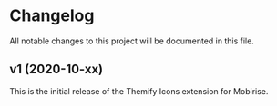 # Changelog

All notable changes to this project will be documented in this file.

## v1 (2020-10-xx)

This is the initial release of the Themify Icons extension for Mobirise.